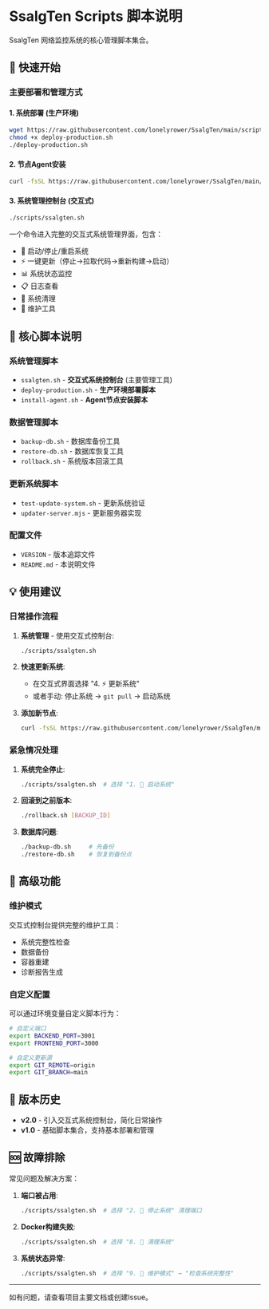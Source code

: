 # SsalgTen Scripts 脚本说明

SsalgTen 网络监控系统的核心管理脚本集合。

## 🚀 快速开始

### 主要部署和管理方式

#### 1. **系统部署** (生产环境)
```bash
wget https://raw.githubusercontent.com/lonelyrower/SsalgTen/main/scripts/deploy-production.sh -O deploy-production.sh
chmod +x deploy-production.sh
./deploy-production.sh
```

#### 2. **节点Agent安装**
```bash
curl -fsSL https://raw.githubusercontent.com/lonelyrower/SsalgTen/main/scripts/install-agent.sh | bash -s
```

#### 3. **系统管理控制台** (交互式)
```bash
./scripts/ssalgten.sh
```
一个命令进入完整的交互式系统管理界面，包含：
- 🚀 启动/停止/重启系统
- ⚡ 一键更新（停止→拉取代码→重新构建→启动）
- 📊 系统状态监控
- 📋 日志查看
- 🧹 系统清理
- 🔧 维护工具

## 📁 核心脚本说明

### 系统管理脚本
- `ssalgten.sh` - **交互式系统控制台** (主要管理工具)
- `deploy-production.sh` - **生产环境部署脚本**
- `install-agent.sh` - **Agent节点安装脚本**

### 数据管理脚本  
- `backup-db.sh` - 数据库备份工具
- `restore-db.sh` - 数据库恢复工具
- `rollback.sh` - 系统版本回滚工具

### 更新系统脚本
- `test-update-system.sh` - 更新系统验证
- `updater-server.mjs` - 更新服务器实现

### 配置文件
- `VERSION` - 版本追踪文件
- `README.md` - 本说明文件

## 💡 使用建议

### 日常操作流程

1. **系统管理** - 使用交互式控制台:
   ```bash
   ./scripts/ssalgten.sh
   ```

2. **快速更新系统**:
   - 在交互式界面选择 "4. ⚡ 更新系统"
   - 或者手动: 停止系统 → `git pull` → 启动系统

3. **添加新节点**:
   ```bash
   curl -fsSL https://raw.githubusercontent.com/lonelyrower/SsalgTen/main/scripts/install-agent.sh | bash -s
   ```

### 紧急情况处理

1. **系统完全停止**:
   ```bash
   ./scripts/ssalgten.sh  # 选择 "1. 🚀 启动系统"
   ```

2. **回滚到之前版本**:
   ```bash
   ./rollback.sh [BACKUP_ID]
   ```

3. **数据库问题**:
   ```bash
   ./backup-db.sh     # 先备份
   ./restore-db.sh    # 恢复到备份点
   ```

## 🔧 高级功能

### 维护模式
交互式控制台提供完整的维护工具：
- 系统完整性检查
- 数据备份
- 容器重建
- 诊断报告生成

### 自定义配置
可以通过环境变量自定义脚本行为：
```bash
# 自定义端口
export BACKEND_PORT=3001
export FRONTEND_PORT=3000

# 自定义更新源
export GIT_REMOTE=origin
export GIT_BRANCH=main
```

## 📝 版本历史

- **v2.0** - 引入交互式系统控制台，简化日常操作
- **v1.0** - 基础脚本集合，支持基本部署和管理

## 🆘 故障排除

常见问题及解决方案：

1. **端口被占用**:
   ```bash
   ./scripts/ssalgten.sh  # 选择 "2. 🛑 停止系统" 清理端口
   ```

2. **Docker构建失败**:
   ```bash
   ./scripts/ssalgten.sh  # 选择 "8. 🧹 清理系统"
   ```

3. **系统状态异常**:
   ```bash
   ./scripts/ssalgten.sh  # 选择 "9. 🔧 维护模式" → "检查系统完整性"
   ```

---

如有问题，请查看项目主要文档或创建Issue。